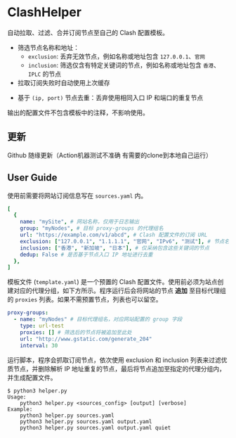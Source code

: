 # ClashHelper

自动拉取、过滤、合并订阅节点至自己的 Clash 配置模板。

+ 筛选节点名称和地址：
  * `exclusion`: 丢弃无效节点，例如名称或地址包含 `127.0.0.1`、`官网` 
  * `inclusion`: 筛选仅含有特定关键词的节点，例如名称或地址包含 `香港`、`IPLC` 的节点
+ 拉取订阅失败时自动使用上次缓存
* 基于 `(ip, port)` 节点去重：丢弃使用相同入口 IP 和端口的重复节点

输出的配置文件不包含模板中的注释，不影响使用。

## 更新

Github 随缘更新（Action机器测试不准确 有需要的clone到本地自己运行）

## User Guide

使用前需要将网站订阅信息写在 `sources.yaml` 内。

```yaml
[
  {
    name: "mySite", # 网站名称，仅用于日志输出
    group: "myNodes", # 目标 proxy-groups 的代理组名
    url: "https://example.com/v1/abcd", # Clash 配置文件的订阅 URL
    exclusion: ["127.0.0.1", "1.1.1.1", "官网", "IPv6", "测试"], # 节点名称或地址包含这些关键词的节点会被丢弃
    inclusion: ["香港", "新加坡", "日本"], # 仅采纳包含这些关键词的节点
    dedup: False # 是否基于节点入口 IP 地址进行去重
  },
]
```

模板文件 (`template.yaml`) 是一个预置的 Clash 配置文件。使用前必须为站点创建对应的代理分组，如下方所示。程序运行后会将网站的节点 **追加** 至目标代理组的 `proxies` 列表。如果不需预置节点，列表也可以留空。

```yaml
proxy-groups:
  - name: "myNodes" # 目标代理组名，对应网站配置的 group 字段
    type: url-test
    proxies: [] # 筛选后的节点将被追加至此处
    url: "http://www.gstatic.com/generate_204"
    interval: 30
```

运行脚本，程序会抓取订阅节点，依次使用 exclusion 和 inclusion 列表来过滤优质节点，并删除解析 IP 地址重复的节点，最后将节点追加至指定的代理分组内，并生成配置文件。

```text
$ python3 helper.py
Usage:
    python3 helper.py <sources_config> [output] [verbose]
Example:
    python3 helper.py sources.yaml
    python3 helper.py sources.yaml output.yaml
    python3 helper.py sources.yaml output.yaml quiet
```